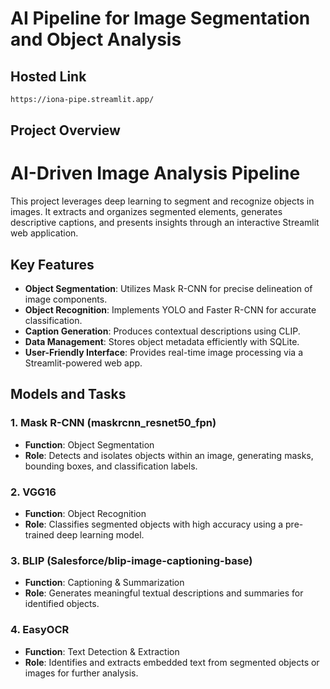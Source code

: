 # AI Pipeline for Image Segmentation and Object Analysis

## Hosted Link
```bash
https://iona-pipe.streamlit.app/

```
## Project Overview

# AI-Driven Image Analysis Pipeline  

This project leverages deep learning to segment and recognize objects in images. It extracts and organizes segmented elements, generates descriptive captions, and presents insights through an interactive Streamlit web application.  

## Key Features  

- **Object Segmentation**: Utilizes Mask R-CNN for precise delineation of image components.  
- **Object Recognition**: Implements YOLO and Faster R-CNN for accurate classification.  
- **Caption Generation**: Produces contextual descriptions using CLIP.  
- **Data Management**: Stores object metadata efficiently with SQLite.  
- **User-Friendly Interface**: Provides real-time image processing via a Streamlit-powered web app.  






## Models and Tasks


### 1. Mask R-CNN (maskrcnn_resnet50_fpn)  
- **Function**: Object Segmentation  
- **Role**: Detects and isolates objects within an image, generating masks, bounding boxes, and classification labels.  

### 2. VGG16  
- **Function**: Object Recognition  
- **Role**: Classifies segmented objects with high accuracy using a pre-trained deep learning model.  

### 3. BLIP (Salesforce/blip-image-captioning-base)  
- **Function**: Captioning & Summarization  
- **Role**: Generates meaningful textual descriptions and summaries for identified objects.  

### 4. EasyOCR  
- **Function**: Text Detection & Extraction  
- **Role**: Identifies and extracts embedded text from segmented objects or images for further analysis.  



